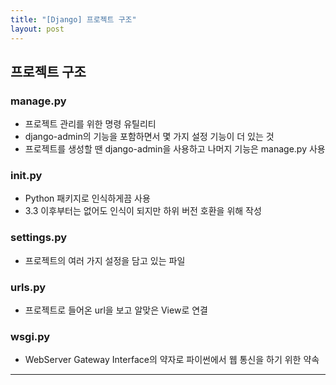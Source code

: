 ```yaml
---
title: "[Django] 프로젝트 구조"
layout: post
---
```


## 프로젝트 구조
### manage.py
- 프로젝트 관리를 위한 명령 유틸리티 
- django-admin의 기능을 포함하면서 몇 가지 설정 기능이 더 있는 것
- 프로젝트를 생성할 땐 django-admin을 사용하고 나머지 기능은 manage.py 사용

### init.py
- Python 패키지로 인식하게끔 사용
- 3.3 이후부터는 없어도 인식이 되지만 하위 버전 호환을 위해 작성

### settings.py
- 프로젝트의 여러 가지 설정을 담고 있는 파일

### urls.py
- 프로젝트로 들어온 url을 보고 알맞은 View로 연결

### wsgi.py
- WebServer Gateway Interface의 약자로 파이썬에서 웹 통신을 하기 위한 약속


---

